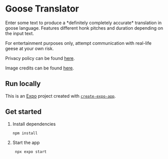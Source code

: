 # Goose Translator

Enter some text to produce a \*definitely completely accurate\* translation in goose language. Features different honk pitches and duration depending on the input text.


For entertainment purposes only, attempt communication with real-life geese at your own risk.


Privacy policy can be found [here](privacy-policy.md).

Image credits can be found [here](image-credits.md).


## Run locally

This is an [Expo](https://expo.dev) project created with [`create-expo-app`](https://www.npmjs.com/package/create-expo-app).

## Get started

1. Install dependencies

   ```bash
   npm install
   ```

2. Start the app

   ```bash
    npx expo start
   ```

